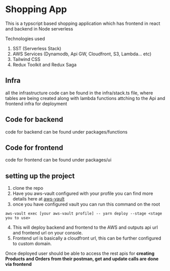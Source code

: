 # Shopping App

This is a typscript based shopping application which has frontend in react and backend in Node serverless

Technologies used

1. SST (Serverless Stack)
2. AWS Services (Dynamodb, Api GW, Cloudfront, S3, Lambda... etc)
3. Tailwind CSS
4. Redux Toolkit and Redux Saga

## Infra

all the infrastructure code can be found in the infra/stack.ts file, where tables are being created along with lambda functions attching to the Api and frontend infra for deployment

## Code for backend

code for backend can be found under packages/functions

## Code for frontend

code for frontend can be found under packages/ui

## setting up the project

1. clone the repo
2. Have you aws-vault configured with your profile you can find more details here at [aws-vault](https://github.com/99designs/aws-vault)
3. once you have configured vault you can run this command on the root

```
aws-vault exec [your aws-vault profile] -- yarn deploy --stage <stage you to use>
```

4. This will deploy backend and frontend to the AWS and outputs api url and frontend url on your console.
5. Frontend url is basically a cloudfront url, this can be further configured to custom domain.

Once deployed user should be able to access the rest apis for **creating Products and Orders from their postman, get and update calls are done via frontend**
